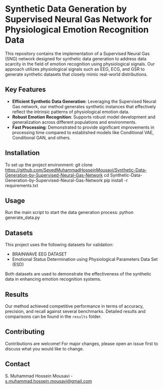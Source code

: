 # Synthetic Data Generation by Supervised Neural Gas Network for Physiological Emotion Recognition Data 

This repository contains the implementation of a Supervised Neural Gas (SNG) network designed for synthetic data generation to address data scarcity in the field of emotion recognition using physiological signals. Our approach utilizes physiological signals such as EEG, ECG, and GSR to generate synthetic datasets that closely mimic real-world distributions.

## Key Features
- **Efficient Synthetic Data Generation**: Leveraging the Supervised Neural Gas network, our method generates synthetic instances that effectively reflect the intrinsic patterns of physiological emotion data.
- **Robust Emotion Recognition**: Supports robust model development and generalization across different populations and environments.
- **Fast Processing**: Demonstrated to provide significant improvements in processing time compared to established models like Conditional VAE, Conditional GAN, and others.

## Installation
To set up the project environment:
git clone https://github.com/SeyedMuhammadHosseinMousavi/Synthetic-Data-Generation-by-Supervised-Neural-Gas-Network
cd Synthetic-Data-Generation-by-Supervised-Neural-Gas-Network
pip install -r requirements.txt

## Usage
Run the main script to start the data generation process:
python generate_data.py

## Datasets
This project uses the following datasets for validation:
- BRAINWAVE EEG DATASET
- Emotional Status Determination using Physiological Parameters Data Set (ESD)

Both datasets are used to demonstrate the effectiveness of the synthetic data in enhancing emotion recognition systems.

## Results
Our method achieved competitive performance in terms of accuracy, precision, and recall against several benchmarks. Detailed results and comparisons can be found in the `results` folder.

## Contributing
Contributions are welcome! For major changes, please open an issue first to discuss what you would like to change.

## Contact
S. Muhammad Hossein Mousavi - s.muhammad.hossein.mousavi@gmail.com
